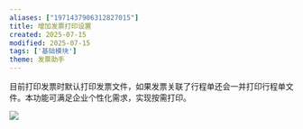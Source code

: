 ```yaml
---
aliases: ["1971437906312827015"]
title: 增加发票打印设置
created: 2025-07-15
modified: 2025-07-15
tags: ['基础模块']
theme: 发票助手
---
```


目前打印发票时默认打印发票文件，如果发票关联了行程单还会一并打印行程单文件。本功能可满足企业个性化需求，实现按需打印。

![](https://myhelpdoc.oss-cn-heyuan.aliyuncs.com/mdimages/e44fc3a480be9db30ade5037446423ab.jpg)